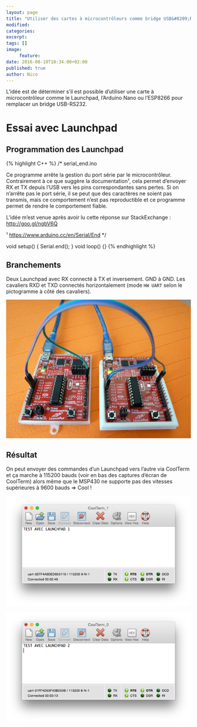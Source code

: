 ```yaml
---
layout: page
title: "Utiliser des cartes à microcontrôleurs comme bridge USB&#8209;RS232"
modified:
categories:
excerpt:
tags: []
image:
     feature:
date: 2016-08-10T10:34:00+02:00
published: true
author: Nico
---
```


L’idée est de déterminer s’il est possible d’utiliser une carte à microcontrôleur comme le Launchpad, l’Arduino Nano ou l’ESP8266 pour remplacer un bridge USB-RS232.

# Essai avec Launchpad

## Programmation des Launchpad

{% highlight C++ %}
/*
  serial_end.ino

  Ce programme arrête la gestion du port série par le
  microcontrôleur. Contrairement à ce que suggère la
  documentation¹, cela permet d’envoyer RX et TX depuis l’USB vers
  les pins correspondantes sans pertes. Si on n’arrête pas
  le port série, il se peut que des caractères ne soient pas
  transmis, mais ce comportement n’est pas reproductible et ce
  programme permet de rendre le comportement fiable.

  L’idée m’est venue après avoir lu cette réponse sur
  StackExchange : http://goo.gl/ngbV6Q

  ¹ https://www.arduino.cc/en/Serial/End
*/

void setup()
  { Serial.end(); }
void loop()
  {}
{% endhighlight %}

## Branchements

Deux Launchpad avec RX connecté à TX et inversement. GND à GND. Les cavaliers RXD et TXD connectés horizontalement (mode `HW UART` selon le pictogramme à côté des cavaliers).

![Branchement des Launchpad](/files/2016-08-10-usb-rs232_bridge_microcontroleurs/branchement_launchpad_lowres.jpg)

## Résultat

On peut envoyer des commandes d’un Launchpad vers l’autre via CoolTerm et ça marche à 115200 bauds (voir en bas des captures d’écran de CoolTerm) alors même que le MSP430 ne supporte pas des vitesses supérieures à 9600 bauds ⇒ Cool !

![CoolTerm Launchpad 1](/files/2016-08-10-usb-rs232_bridge_microcontroleurs/coolterm_launchpad_1.png)

![CoolTerm Launchpad 2](/files/2016-08-10-usb-rs232_bridge_microcontroleurs/coolterm_launchpad_2.png)
